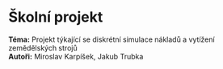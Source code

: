 # Školní projekt

<b>Téma:</b> Projekt týkající se diskrétní simulace nákladů a vytížení zemědělských strojů <br>
<b>Autoři:</b>
Miroslav Karpíšek, Jakub Trubka
